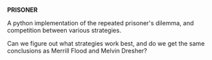 **PRISONER**

A python implementation of the repeated prisoner's dilemma, and competition between various strategies.

Can we figure out what strategies work best, and do we get the same conclusions as Merrill Flood and Melvin Dresher?